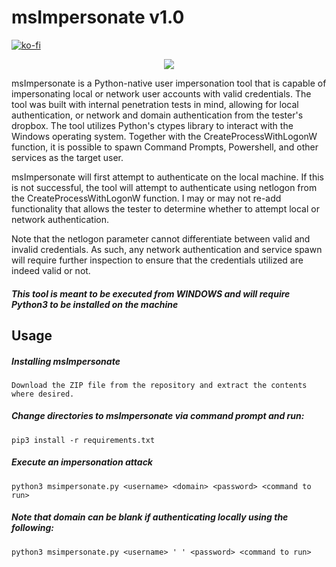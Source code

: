 # msImpersonate v1.0

[![ko-fi](https://ko-fi.com/img/githubbutton_sm.svg)](https://ko-fi.com/M4M03Q2JN)

<p align="center">
  <img src="https://github.com/dievus/msimpersonate/blob/main/images/msimpersonate.jpg" />
</p>

msImpersonate is a Python-native user impersonation tool that is capable of impersonating local or network user accounts with valid credentials. The tool was built with internal penetration tests in mind, allowing for local authentication, or network and domain authentication from the tester's dropbox.  The tool utilizes Python's ctypes library to interact with the Windows operating system. Together with the CreateProcessWithLogonW function, it is possible to spawn Command Prompts, Powershell, and other services as the target user. 

msImpersonate will first attempt to authenticate on the local machine. If this is not successful, the tool will attempt to authenticate using netlogon from the CreateProcessWithLogonW function. I may or may not re-add functionality that allows the tester to determine whether to attempt local or network authentication. 

Note that the netlogon parameter cannot differentiate between valid and invalid credentials. As such, any network authentication and service spawn will require further inspection to ensure that the credentials utilized are indeed valid or not.

##### This tool is meant to be executed from WINDOWS and will require Python3 to be installed on the machine

## Usage
##### Installing msImpersonate
```Download the ZIP file from the repository and extract the contents where desired.```

##### Change directories to msImpersonate via command prompt and run:
```pip3 install -r requirements.txt```

##### Execute an impersonation attack
```python3 msimpersonate.py <username> <domain> <password> <command to run>```

##### Note that domain can be blank if authenticating locally using the following:

```python3 msimpersonate.py <username> ' ' <password> <command to run>```
